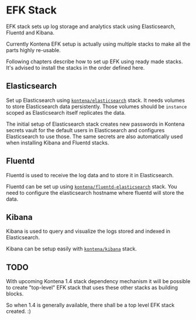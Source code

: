 # EFK Stack

EFK stack sets up log storage and analytics stack using Elasticsearch, Fluentd and Kibana.

Currently Kontena EFK setup is actually using multiple stacks to make all the parts highly re-usable.

Following chapters describe how to set up EFK using ready made stacks. It's advised to install the stacks in the order defined here.

## Elasticsearch

Set up Elasticsearch using [`kontena/elasticsearch`](https://github.com/kontena/kontena-stacks/tree/master/elasticsearch) stack. It needs volumes to store Elasticsearch data persistently. Those volumes should be `instance` scoped as Elasticsearch itself replicates the data.

The initial setup of Elasticsearch stack creates new passwords in Kontena secrets vault for the default users in Elasticsearch and configures Elasticsearch to use those. The same secrets are also automatically used when installing Kibana and Fluentd stacks.

## Fluentd

Fluentd is used to receive the log data and to store it in Elasticsearch.

Fluentd can be set up using [`kontena/fluentd-elasticsearch`](https://github.com/kontena/kontena-stacks/tree/master/fluentd/elasticsearch) stack. You need to configure the elasticsearch hostname where fluentd will store the data.


## Kibana

Kibana is used to query and visualize the logs stored and indexed in Elasticsearch.

Kibana can be setup easily with [`kontena/kibana`](https://github.com/kontena/kontena-stacks/tree/master/kibana) stack.


## TODO

With upcoming Kontena 1.4 stack dependency mechanism it will be possible to create "top-level" EFK stack that uses these other stacks as building blocks.

So when 1.4 is generally available, there shall be a top level EFK stack created. :)